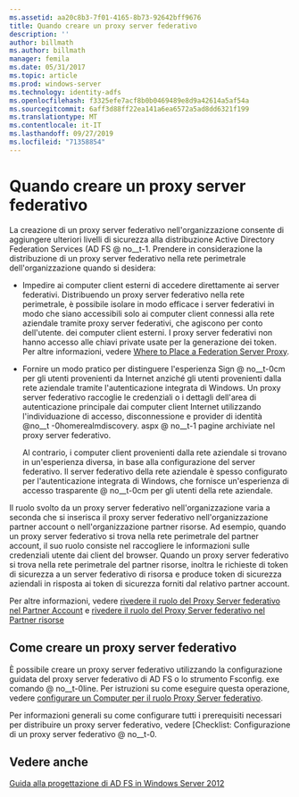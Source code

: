 ```yaml
---
ms.assetid: aa20c8b3-7f01-4165-8b73-92642bff9676
title: Quando creare un proxy server federativo
description: ''
author: billmath
ms.author: billmath
manager: femila
ms.date: 05/31/2017
ms.topic: article
ms.prod: windows-server
ms.technology: identity-adfs
ms.openlocfilehash: f3325efe7acf8b0b0469489e8d9a42614a5af54a
ms.sourcegitcommit: 6aff3d88ff22ea141a6ea6572a5ad8dd6321f199
ms.translationtype: MT
ms.contentlocale: it-IT
ms.lasthandoff: 09/27/2019
ms.locfileid: "71358854"
---
```

# <a name="when-to-create-a-federation-server-proxy"></a>Quando creare un proxy server federativo

La creazione di un proxy server federativo nell'organizzazione consente di aggiungere ulteriori livelli di sicurezza alla distribuzione Active Directory Federation Services \(AD FS @ no__t-1. Prendere in considerazione la distribuzione di un proxy server federativo nella rete perimetrale dell'organizzazione quando si desidera:  
  
-   Impedire ai computer client esterni di accedere direttamente ai server federativi. Distribuendo un proxy server federativo nella rete perimetrale, è possibile isolare in modo efficace i server federativi in modo che siano accessibili solo ai computer client connessi alla rete aziendale tramite proxy server federativi, che agiscono per conto dell'utente. dei computer client esterni. I proxy server federativi non hanno accesso alle chiavi private usate per la generazione dei token. Per altre informazioni, vedere [Where to Place a Federation Server Proxy](Where-to-Place-a-Federation-Server-Proxy.md).  
  
-   Fornire un modo pratico per distinguere l'esperienza Sign @ no__t-0cm per gli utenti provenienti da Internet anziché gli utenti provenienti dalla rete aziendale tramite l'autenticazione integrata di Windows. Un proxy server federativo raccoglie le credenziali o i dettagli dell'area di autenticazione principale dai computer client Internet utilizzando l'individuazione di accesso, disconnessione e provider di identità @no__t -0homerealmdiscovery. aspx @ no__t-1 pagine archiviate nel proxy server federativo.  
  
    Al contrario, i computer client provenienti dalla rete aziendale si trovano in un'esperienza diversa, in base alla configurazione del server federativo. Il server federativo della rete aziendale è spesso configurato per l'autenticazione integrata di Windows, che fornisce un'esperienza di accesso trasparente @ no__t-0cm per gli utenti della rete aziendale.  
  
Il ruolo svolto da un proxy server federativo nell'organizzazione varia a seconda che si inserisca il proxy server federativo nell'organizzazione partner account o nell'organizzazione partner risorse. Ad esempio, quando un proxy server federativo si trova nella rete perimetrale del partner account, il suo ruolo consiste nel raccogliere le informazioni sulle credenziali utente dai client del browser. Quando un proxy server federativo si trova nella rete perimetrale del partner risorse, inoltra le richieste di token di sicurezza a un server federativo di risorsa e produce token di sicurezza aziendali in risposta ai token di sicurezza forniti dal relativo partner account.  
  
Per altre informazioni, vedere [rivedere il ruolo del Proxy Server federativo nel Partner Account](Review-the-Role-of-the-Federation-Server-Proxy-in-the-Account-Partner.md) e [rivedere il ruolo del Proxy Server federativo nel Partner risorse](Review-the-Role-of-the-Federation-Server-Proxy-in-the-Resource-Partner.md)  
  
## <a name="how-to-create-a-federation-server-proxy"></a>Come creare un proxy server federativo  
È possibile creare un proxy server federativo utilizzando la configurazione guidata del proxy server federativo di AD FS o lo strumento Fsconfig. exe comando @ no__t-0line. Per istruzioni su come eseguire questa operazione, vedere [configurare un Computer per il ruolo Proxy Server federativo](../../ad-fs/deployment/Configure-a-Computer-for-the-Federation-Server-Proxy-Role.md).  
  
Per informazioni generali su come configurare tutti i prerequisiti necessari per distribuire un proxy server federativo, vedere [Checklist: Configurazione di un proxy server federativo @ no__t-0.  
  
## <a name="see-also"></a>Vedere anche
[Guida alla progettazione di AD FS in Windows Server 2012](AD-FS-Design-Guide-in-Windows-Server-2012.md)

